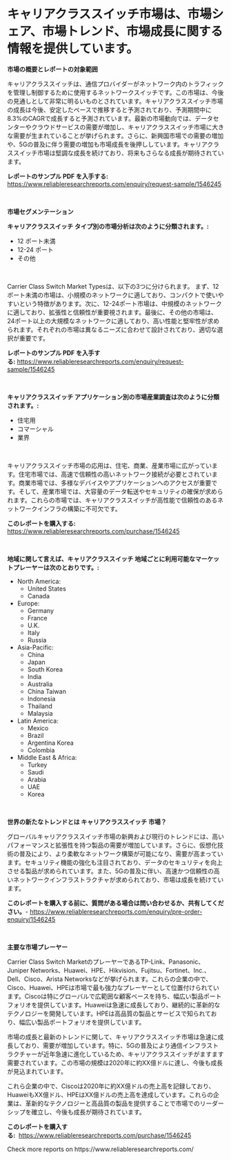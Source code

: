 <p><h1>キャリアクラススイッチ市場は、市場シェア、市場トレンド、市場成長に関する情報を提供しています。</h1></p><p><strong>市場の概要とレポートの対象範囲</strong></p>
<p><p>キャリアクラススイッチは、通信プロバイダーがネットワーク内のトラフィックを管理し制御するために使用するネットワークスイッチです。この市場は、今後の見通しとして非常に明るいものとされています。キャリアクラススイッチ市場の成長は今後、安定したペースで推移すると予測されており、予測期間中に8.3%のCAGRで成長すると予測されています。最新の市場動向では、データセンターやクラウドサービスの需要が増加し、キャリアクラススイッチ市場に大きな需要が生まれていることが挙げられます。さらに、新興国市場での需要の増加や、5Gの普及に伴う需要の増加も市場成長を後押ししています。キャリアクラススイッチ市場は堅調な成長を続けており、将来もさらなる成長が期待されています。</p></p>
<p><strong>レポートのサンプル PDF を入手する:</strong> <a href="https://www.reliableresearchreports.com/enquiry/request-sample/1546245">https://www.reliableresearchreports.com/enquiry/request-sample/1546245</a></p>
<p>&nbsp;</p>
<p><strong>市場セグメンテーション</strong></p>
<p><strong>キャリアクラススイッチ タイプ別の市場分析は次のように分類されます。:</strong></p>
<p><ul><li>12 ポート未満</li><li>12-24 ポート</li><li>その他</li></ul></p>
<p>&nbsp;</p>
<p><p>Carrier Class Switch Market Typesは、以下の3つに分けられます。 まず、12ポート未満の市場は、小規模のネットワークに適しており、コンパクトで使いやすいという特徴があります。次に、12-24ポート市場は、中規模のネットワークに適しており、拡張性と信頼性が重要視されます。最後に、その他の市場は、24ポート以上の大規模なネットワークに適しており、高い性能と堅牢性が求められます。それぞれの市場は異なるニーズに合わせて設計されており、適切な選択が重要です。</p></p>
<p><strong>レポートのサンプル PDF を入手する:</strong>&nbsp;<a href="https://www.reliableresearchreports.com/enquiry/request-sample/1546245">https://www.reliableresearchreports.com/enquiry/request-sample/1546245</a></p>
<p>&nbsp;</p>
<p><strong> キャリアクラススイッチ アプリケーション別の市場産業調査は次のように分類されます。:</strong></p>
<p><ul><li>住宅用</li><li>コマーシャル</li><li>業界</li></ul></p>
<p>&nbsp;</p>
<p><p>キャリアクラススイッチ市場の応用は、住宅、商業、産業市場に広がっています。住宅市場では、高速で信頼性の高いネットワーク接続が必要とされています。商業市場では、多様なデバイスやアプリケーションへのアクセスが重要です。そして、産業市場では、大容量のデータ転送やセキュリティの確保が求められます。これらの市場では、キャリアクラススイッチが高性能で信頼性のあるネットワークインフラの構築に不可欠です。</p></p>
<p><strong>このレポートを購入する:</strong>&nbsp; <a href="https://www.reliableresearchreports.com/purchase/1546245">https://www.reliableresearchreports.com/purchase/1546245</a></p>
<p>&nbsp;</p>
<p><strong>地域に関して言えば、キャリアクラススイッチ 地域ごとに利用可能なマーケットプレーヤーは次のとおりです。:</strong></p>
<p><ul>
    <li>
        North America:
        <ul>
            <li>United States</li>
            <li>Canada</li>
        </ul>
    </li>
    <li>
        Europe:
        <ul>
            <li>Germany</li>
            <li>France</li>
            <li>U.K.</li>
            <li>Italy</li>
            <li>Russia</li>
        </ul>
    </li>
    <li>
        Asia-Pacific:
        <ul>
            <li>China</li>
            <li>Japan</li>
            <li>South Korea</li>
            <li>India</li>
            <li>Australia</li>
            <li>China Taiwan</li>
            <li>Indonesia</li>
            <li>Thailand</li>
            <li>Malaysia</li>
        </ul>
    </li>
    <li>
        Latin America:
        <ul>
            <li>Mexico</li>
            <li>Brazil</li>
            <li>Argentina Korea</li>
            <li>Colombia</li>
        </ul>
    </li>
    <li>
        Middle East & Africa:
        <ul>
            <li>Turkey</li>
            <li>Saudi</li>
            <li>Arabia</li>
            <li>UAE</li>
            <li>Korea</li>
        </ul>
    </li>
    </ul></p>
<p>&nbsp;</p>
<p><strong>世界の新たなトレンドとは キャリアクラススイッチ 市場？</strong></p>
<p><p>グローバルキャリアクラススイッチ市場の新興および現行のトレンドには、高いパフォーマンスと拡張性を持つ製品の需要が増加しています。さらに、仮想化技術の普及により、より柔軟なネットワーク構築が可能になり、需要が高まっています。セキュリティ機能の強化も注目されており、データのセキュリティを向上させる製品が求められています。また、5Gの普及に伴い、高速かつ信頼性の高いネットワークインフラストラクチャが求められており、市場は成長を続けています。</p></p>
<p><strong>このレポートを購入する前に、質問がある場合は問い合わせるか、共有してください。</strong>- <a href="https://www.reliableresearchreports.com/enquiry/pre-order-enquiry/1546245">https://www.reliableresearchreports.com/enquiry/pre-order-enquiry/1546245</a></p>
<p>&nbsp;</p>
<p><strong>主要な市場プレーヤー</strong></p>
<p><p>Carrier Class Switch MarketのプレーヤーであるTP-Link、Panasonic、Juniper Networks、Huawei、HPE、Hikvision、Fujitsu、Fortinet、Inc.、Dell、Cisco、Arista Networksなどが挙げられます。これらの企業の中で、Cisco、Huawei、HPEは市場で最も強力なプレーヤーとして位置付けられています。Ciscoは特にグローバルで広範囲な顧客ベースを持ち、幅広い製品ポートフォリオを提供しています。Huaweiは急速に成長しており、継続的に革新的なテクノロジーを開発しています。HPEは高品質の製品とサービスで知られており、幅広い製品ポートフォリオを提供しています。</p><p>市場の成長と最新のトレンドに関して、キャリアクラススイッチ市場は急速に成長しており、需要が増加しています。特に、5Gの普及により通信インフラストラクチャーが近年急速に進化しているため、キャリアクラススイッチがますます需要されています。この市場の規模は2020年に約XX億ドルに達し、今後も成長が見込まれています。</p><p>これら企業の中で、Ciscoは2020年に約XX億ドルの売上高を記録しており、HuaweiもXX億ドル、HPEはXX億ドルの売上高を達成しています。これらの企業は、革新的なテクノロジーと高品質の製品を提供することで市場でのリーダーシップを確立し、今後も成長が期待されています。</p></p>
<p><strong>このレポートを購入する:</strong>&nbsp;&nbsp;<a href="https://www.reliableresearchreports.com/purchase/1546245">https://www.reliableresearchreports.com/purchase/1546245</a></p>
<p>Check more reports on https://www.reliableresearchreports.com/</p>
